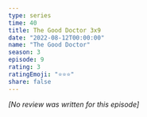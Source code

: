 ```yaml
---
type: series
time: 40
title: The Good Doctor 3x9
date: "2022-08-12T00:00:00"
name: "The Good Doctor"
season: 3
episode: 9
rating: 3
ratingEmoji: "⭐️⭐️⭐️"
share: false
---
```


_[No review was written for this episode]_
